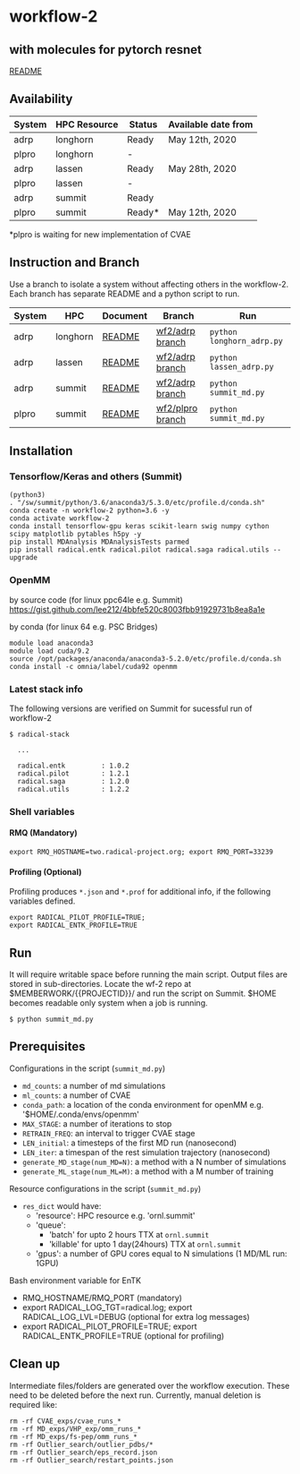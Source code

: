 # workflow-2

## with molecules for pytorch resnet

[README](../../wf2/molecules/workflow-2/README_molecules.md)

## Availability

| System      | HPC Resource    | Status | Available date from |
| ----------- | --------------- | ------ | ------------------- |
| adrp        | longhorn        | Ready  | May 12th, 2020 |
| plpro       | longhorn        | -      | |
| adrp        | lassen          | Ready  | May 28th, 2020 |
| plpro       | lassen          | -      | |
| adrp        | summit          | Ready  | |
| plpro       | summit          | Ready* | May 12th, 2020 |

*plpro is waiting for new implementation of CVAE

## Instruction and Branch

Use a branch to isolate a system without affecting others in the workflow-2. Each branch has separate README and a python script to run.

| System | HPC | Document | Branch | Run | 
| ------ | --- | ------ | ------ | --- |
| adrp   | longhorn | [README](../../wf2/adrp/workflow-2/readme_longhorn.md) | [wf2/adrp branch](../../wf2/adrp/workflow-2) | `python longhorn_adrp.py` |
| adrp   | lassen | [README](../../wf2/adrp/workflow-2/readme_lassen.md) | [wf2/adrp branch](../../wf2/adrp/workflow-2) | `python lassen_adrp.py` |
| adrp   | summit | [README](../../wf2/adrp/workflow-2/README.md) | [wf2/adrp branch](../../wf2/adrp/workflow-2) | `python summit_md.py` |
| plpro   | summit | [README](../../wf2/plpro/workflow-2/README.md) | [wf2/plpro branch](../../wf2/plpro/workflow-2) | `python summit_md.py` |

## Installation

### Tensorflow/Keras and others (Summit)

```
(python3)
. "/sw/summit/python/3.6/anaconda3/5.3.0/etc/profile.d/conda.sh"
conda create -n workflow-2 python=3.6 -y
conda activate workflow-2
conda install tensorflow-gpu keras scikit-learn swig numpy cython scipy matplotlib pytables h5py -y
pip install MDAnalysis MDAnalysisTests parmed
pip install radical.entk radical.pilot radical.saga radical.utils --upgrade
```

### OpenMM

by source code (for linux ppc64le e.g. Summit)
https://gist.github.com/lee212/4bbfe520c8003fbb91929731b8ea8a1e

by conda (for linux 64 e.g. PSC Bridges)
```
module load anaconda3
module load cuda/9.2
source /opt/packages/anaconda/anaconda3-5.2.0/etc/profile.d/conda.sh
conda install -c omnia/label/cuda92 openmm
```

### Latest stack info

The following versions are verified on Summit for sucessful run of workflow-2

```
$ radical-stack

  ...
  
  radical.entk         : 1.0.2
  radical.pilot        : 1.2.1
  radical.saga         : 1.2.0
  radical.utils        : 1.2.2
```

### Shell variables

#### RMQ (Mandatory)

```
export RMQ_HOSTNAME=two.radical-project.org; export RMQ_PORT=33239
```

#### Profiling (Optional)

Profiling produces `*.json` and `*.prof` for additional info, if the following variables defined.

```
export RADICAL_PILOT_PROFILE=TRUE; 
export RADICAL_ENTK_PROFILE=TRUE 
```

## Run

It will require writable space before running the main script. Output files are stored in sub-directories. Locate the wf-2 repo at $MEMBERWORK/{{PROJECTID}}/ and run the script on Summit. $HOME becomes readable only system when a job is running.

```
$ python summit_md.py
```


## Prerequisites

Configurations in the script (`summit_md.py`)
- `md_counts`: a number of md simulations
- `ml_counts`: a number of CVAE
- `conda_path`: a location of the conda environment for openMM e.g. '$HOME/.conda/envs/openmm'
- `MAX_STAGE`: a number of iterations to stop
- `RETRAIN_FREQ`: an interval to trigger CVAE stage
- `LEN_initial`: a timesteps of the first MD run (nanosecond)
- `LEN_iter`: a timespan of the rest simulation trajectory (nanosecond)
- `generate_MD_stage(num_MD=N)`: a method with a N number of simulations
- `generate_ML_stage(num_ML=M)`: a method with a M number of training

Resource configurations in the script (`summit_md.py`)
- `res_dict` would have:
   - 'resource': HPC resource e.g. 'ornl.summit'
   - 'queue':
      - 'batch' for upto 2 hours TTX at `ornl.summit`
      - 'killable' for upto 1 day(24hours) TTX at `ornl.summit`
   - 'gpus': a number of GPU cores equal to N simulations (1 MD/ML run: 1GPU)

Bash environment variable for EnTK
- RMQ_HOSTNAME/RMQ_PORT (mandatory)
- export RADICAL_LOG_TGT=radical.log; export RADICAL_LOG_LVL=DEBUG (optional for extra log messages)
- export RADICAL_PILOT_PROFILE=TRUE; export RADICAL_ENTK_PROFILE=TRUE (optional for profiling)


## Clean up

Intermediate files/folders are generated over the workflow execution. These need to be deleted before the next run.
Currently, manual deletion is required like:
```
rm -rf CVAE_exps/cvae_runs_*
rm -rf MD_exps/VHP_exp/omm_runs_*
rm -rf MD_exps/fs-pep/omm_runs_*
rm -rf Outlier_search/outlier_pdbs/*
rm -rf Outlier_search/eps_record.json
rm -rf Outlier_search/restart_points.json
```

